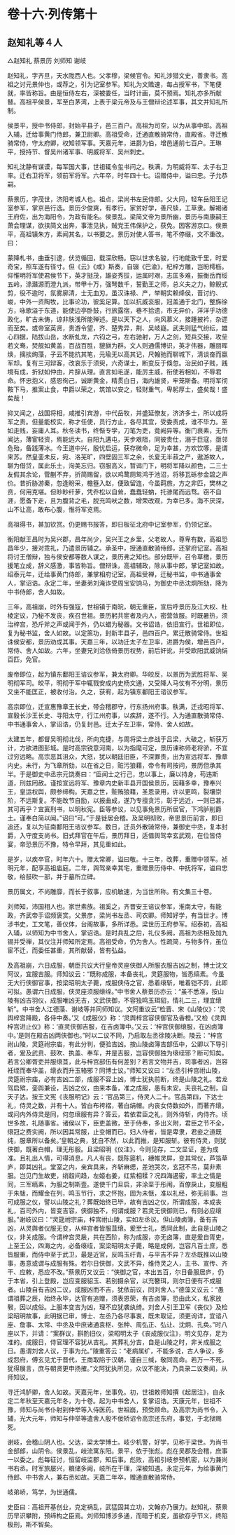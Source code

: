 # 卷十六·列传第十

## 赵知礼等４人

△赵知礼 蔡景历 刘师知 谢岐

赵知礼，字齐旦，天水陇西人也。父孝穆，梁候官令。知礼涉猎文史，善隶书。高祖之讨元景仲也，或荐之，引为记室参军。知礼为文赡速，每占授军书，下笔便就，率皆称旨。由是恒侍左右，深被委任，当时计画，莫不预焉。知礼亦多所献替。高祖平侯景，军至白茅湾，上表于梁元帝及与王僧辩论述军事，其文并知礼所制。

侯景平，授中书侍郎，封始平县子，邑三百户。高祖为司空，以为从事中郎。高祖入辅，迁给事黄门侍郎，兼卫尉卿。高祖受命，迁通直散骑常侍，直殿省。寻迁散骑常侍，守太府卿，权知领军事。天嘉元年，进爵为伯，增邑通前七百户。王琳平，授持节、督吴州诸军事、明威将军、吴州刺史。

知礼沈静有谋谟，每军国大事，世祖辄令玺书问之。秩满，为明威将军、太子右卫率。迁右卫将军，领前军将军。六年卒，时年四十七。诏赠侍中，谥曰忠。子允恭嗣。

蔡景历，字茂世，济阳考城人也。祖点，梁尚书左民侍郎。父大同，轻车岳阳王记室参军，掌京邑行选。景历少俊爽，有孝行。家贫好学，善尺牍，工草隶。解褐诸王府佐，出为海阳令，为政有能名。侯景乱，梁简文帝为景所幽，景历与南康嗣王萧会理谋，欲挟简文出奔，事泄见执，贼党王伟保护之，获免。因客游京口。侯景平，高祖镇朱方，素闻其名，以书要之。景历对使人答书，笔不停缀，文不重改。曰：

蒙降札书，曲垂引逮，伏览循回，载深欣畅。窃以世求名骏，行地能致千里，时爱奇宝，照车遂有径寸。但《云》《咸》斯奏，自辍《巴渝》，杞梓方雕，岂盼樗枥。仰惟明将军使君侯节下，英才挺茂，雄姿秀拔，运属时艰，志匡多难，振衡岳而绥五岭，涤灨源而澄九派，带甲十万，强弩数千，誓勤王之师，总义夫之力，鲸鲵式剪，役不逾时，氛雾廓清，士无血刃。虽汉诛禄、产，举朝实赖绛侯，晋讨约、峻，中外一资陶牧，比事论功，彼奚足算。加以抗威衮服，冠盖通于北门，整旆徐方，咏歌溢于东道，能使边亭卧鼓，行旅露宿，巷不拾遗，市无异价，洋洋乎功德政化，旷古未俦，谅非肤浅所能殚述。是以天下之人，向风慕义，接踵披衿，杂遝而至矣。或帝室英贤，贵游令望，齐、楚秀异，荆、吴岐嶷。武夫则猛气纷纭，雄心四据，陆拔山岳，水断虬龙，六钧之弓，左右驰射，万人之剑，短兵交接，攻垒若文鸯，焚舰如黄盖，百战百胜，貔貅为群。文人则通儒博识，英才伟器，雕丽晖焕，摛掞绚藻，子云不能抗其笔，元瑜无以高其记，尺翰驰而聊城下，清谈奋而嬴军却。复有三河辩客，改哀乐于须臾，六奇谋士，断变反于倏忽。治民如子贱，践境有成，折狱如仲由，片辞从理。直言如毛遂，能厉主威，衔使若相如，不辱君命。怀忠抱义，感恩徇己，诚断黄金，精贯白日，海内雄贤，牢笼斯备。明将军彻鞍下马，推案止食，申爵以荣之，筑馆以安之，轻财重气，卑躬厚士，盛矣哉！盛矣哉！

抑又闻之，战国将相，咸推引宾游，中代岳牧，并盛延僚友，济济多士，所以成将军之贵。但量能校实，称才任使，员行方止，各尽其宜，受委责成，谁不毕力。至如走贱，妄庸人耳。秋冬读书，终惭专学，刀笔为吏，竟阙异等。衡门衰素，无所闻达，薄宦轻资，焉能远大。自阳九遘屯，天步艰阻，同彼贵仕，溺于巨寇，亟邻危殆，备践薄冰。今王道中兴，殷忧启运，获存微命，足为幸甚，方欢饮啄，是谓来苏。然皇銮未反，宛、洛芜旷，四壁固三军之余，长夏无半菽之产，遨游故人，聊为借贷，属此乐土，洵美忘归。窃服高义，暂谒门下，明将军降以颜色，二三士友假其余论，菅蒯不弃，折简赐留，欲以鸡鹜厕鸳鸿于池沼，将移瓦砾参金碧之声价。昔折胁游秦，忽逢盼采，檐簦入赵，便致留连，今虽羁旅，方之非匹，樊林之贲，何用克堪。但眇眇纤萝，凭乔松以自耸，蠢蠢轻蚋，托骖尾而远骛。窃不自涯，愿备下走，且为腹背之毛，脱充鸣吠之数，增荣改观，为幸已多。海不厌深，山不让高，敢布心腹，惟将军览焉。

高祖得书，甚加钦赏。仍更赐书报答，即日板征北府中记室参军，仍领记室。

衡阳献王昌时为吴兴郡，昌年尚少，吴兴王之乡里，父老故人，尊卑有数，高祖恐昌年少，接对乖礼，乃遣景历辅之。承圣中，授通直散骑侍郎，还掌府记室。高祖将讨王僧辩，独与侯安都等数人谋之，景历弗之知也。部分既毕，召令草檄，景历援笔立成，辞义感激，事皆称旨。僧辩诛，高祖辅政，除从事中郎，掌记室如故。绍泰元年，迁给事黄门侍郎，兼掌相府记室。高祖受禅，迁秘书监，中书通事舍人，掌诏诰。永定二年，坐妻弟刘淹诈受周宝安饷马，为御史中丞沈炯所劾，降为中书侍郎，舍人如故。

三年，高祖崩，时外有强寇，世祖镇于南皖，朝无重臣，宣后呼景历及江大权、杜棱定议，乃秘不发丧，疾召世祖。景历躬共宦者及内人，密营敛服。时既暑热，须治梓宫，恐斤斧之声或闻于外，仍以蜡为秘器。文书诏诰，依旧宣行。世祖即位，复为秘书监，舍人如故。以定策功，封新丰县子，邑四百户。累迁散骑常侍。世祖诛侯安都，景历劝成其事。天嘉三年，以功迁太子左卫率，进爵为侯，增邑百户，常侍、舍人如故。六年，坐妻兄刘洽依倚景历权势，前后奸讹，并受欧阳武威饷绢百匹，免官。

废帝即位，起为镇东鄱阳王谘议参军，兼太府卿。华皎反，以景历为武胜将军、吴明彻军司。皎平，明彻于军中辄戮安成内史杨文通，又受降人马仗有不分明，景历又坐不能匡正，被收付治。久之，获宥，起为镇东鄱阳王谘议参军。

高宗即位，迁宣惠豫章王长史，带会稽郡守，行东扬州府事。秩满，迁戎昭将军、宣毅长沙王长史、寻阳太守，行江州府事，以疾辞，遂不行。入为通直散骑常侍、中书通事舍人，掌诏诰，仍复封邑。迁太子左卫率，常侍、舍人如故。

太建五年，都督吴明彻北伐，所向克捷，与周将梁士彦战于吕梁，大破之，斩获万计，方欲进图彭城。是时高宗锐意河南，以为指麾可定，景历谏称师老将骄，不宜过穷远略。高宗恶其沮众，大怒，犹以朝廷旧臣，不深罪责，出为宣远将军、豫章内史。未行，为飞章所劾，以在省之日，赃污狼藉，帝令有司按问，景历但承其半。于是御史中丞宗元饶奏曰：“臣闻士之行己，忠以事上，廉以持身，苟违斯道，刑兹罔赦。谨按宣远将军、豫章内史新丰县开国侯景历，因藉多幸，豫奉兴王，皇运权舆，颇参缔构。天嘉之世，赃贿狼藉，圣恩录用，许以更鸣，裂壤崇阶，不远斯复。不能改节自励，以报曲成，遂乃专擅贪污，彰于远近，一则已甚，其可再乎？宜寘刑书，以明秋宪。臣等参议，以见事免景历所居官，下鸿胪削爵土。谨奉白简以闻。”诏曰“可。”于是徙居会稽。及吴明彻败，帝思景历前言，即日追还，复以为征南鄱阳王谘议参军。数日，迁员外散骑常侍，兼御史中丞，复本封爵，入守度支尚书。旧式拜官在午后，景历拜日，适值舆驾幸玄武观，在位皆侍宴，帝恐景历不豫，特令早拜，其见重如此。

是岁，以疾卒官，时年六十。赠太常卿，谥曰敬。十三年，改葬，重赠中领军。祯明元年，配享高祖庙庭。二年，舆驾亲幸其宅，重赠景历侍中、中抚将军，谥曰忠敬，给鼓吹一部，并于墓所立碑。

景历属文，不尚雕靡，而长于叙事，应机敏速，为当世所称。有文集三十卷。

刘师知，沛国相人也。家世素族。祖奚之，齐晋安王谘议参军，淮南太守，有能政，齐武帝手诏频褒赏。父景彦，梁尚书左丞、司农卿。师知好学，有当世才。博涉书史，工文笔，善仪体，台阁故事，多所详悉。梁世历王府参军。绍泰初，高祖入辅，以师知为中书舍人，掌诏诰。是时兵乱之后，礼仪多阙，高祖为丞相及加九锡并受禅，其仪注并师知所定焉。高祖受命，仍为舍人。性疏简，与物多忤，虽位宦不迁，而委任甚重，其所献替，皆有弘益。

及高祖崩，六日成服，朝臣共议大行皇帝灵座侠御人所服衣服吉凶之制，博士沈文阿议，宜服吉服。师知议云：“既称成服，本备丧礼，灵筵服物，皆悉缟素。今虽无大行侠御官事，按梁昭明太子薨，成服侠侍之官，悉着缞斩，唯着铠不异，此即可拟。愚谓六日成服，侠灵座须服缞绖。”中书舍人蔡景历亦云：“虽不悉准，按山陵有凶吉羽仪，成服唯凶无吉，文武侠御，不容独鸣玉珥貂，情礼二三，理宜缞斩”。中书舍人江德藻、谢岐等并同师知议。文阿重议云“检晋、宋《山陵仪》：‘灵舆梓宫降殿，各侍中奏。’又《成服仪》称：‘灵舆梓宫容侠御官及香橙。’又检《灵舆梓宫进止仪》称：‘直灵侠御吉服，在吉卤簿中。’又云：‘梓宫侠御缞服，在凶卤簿中。’是则在殿吉凶两侠御也。”时以二议不同，乃启取左丞徐陵决断。陵云：“梓宫祔山陵，灵筵祔宗庙，有此分判，便验吉凶。按山陵卤簿吉部伍中，公卿以下导引者，爰及武贲、鼓吹、执盖、奉车，并是吉服，岂容侠御独为缞绖邪？断可知矣。若言公卿胥吏并服缞苴，此与梓宫部伍有何差别？若言文物并吉，司事者凶，岂容衽绖而奉华盖，缞衣而升玉辂邪？同博士议。”师知又议曰：“左丞引梓宫祔山陵，灵筵祔宗庙，必有吉凶二部，成服不容上凶，博士犹执前断，终是山陵之礼。若龙驾启殡，銮舆兼设，吉凶之仪，由来本备，准之成服，愚有未安。夫丧礼之制，自天子达。按王文宪《丧服明记》云：‘官品第三，侍灵人二十。官品第四，下达士礼，侍灵之数，并有十人。皆白布袴褶，著白绢帽。内丧女侍数如外，而著齐缞。或问内外侍灵是同，何忽缞服有异？答云，若依君臣之礼，则外侍斩，内侍齐。顷世多故，礼随事省。诸侯以下，臣吏盖微，至于侍奉，多出义附，君臣之节不全，缞冠之费实阙，所以因其常服，止变帽而已。妇人侍者，皆是卑隶，君妾之道既纯，服章所以备矣。’皇朝之典，犹自不然，以此而推，是知服斩。彼有侍灵，则犹侠御，既著白帽，理无彤服。且梁昭明《仪注》，今则见存，二文显证，差为成准。且礼出人情，可得消息。凡人有丧，既陈筵机，繐帷灵屏，变其常仪，芦箔草庐，即其凶礼。堂室之内，亲宾具来，齐斩麻缌，差池哭次，玄冠不吊，莫非素服。岂见门生故吏，绡縠间趋，左姬右姜，红紫相糅？况四海遏密，率土之情是同，三军缟素，为服之制斯壹。遂使千门旦启，非涂垩于彤闱，百僚戾止，变服粗于朱韨，而耀金在列，鸣玉节行，求之怀抱，固为未惬，准以礼经，弥无前事。岂可成服之仪，譬以山陵之礼？葬既始终已毕，故有吉凶之仪，所谓成服，本成丧礼，百司外内，皆变吉容，侠御独不，何谓成服？若灵无侠御则已，有则必应缞服。”谢岐议曰：“灵筵祔宗庙，梓宫祔山陵，实如左丞议。但山陵卤簿，备有吉凶，从灵舆者仪服无变，从梓宫者皆服苴缞。爰至士礼，悉同此制，此自是山陵之仪，非关成服。今谓梓宫灵扆，共在西阶，称为成服，亦无卤簿，直是爰自胥吏，上至王公，四海之内，必备缞绖，案梁昭明太子薨，略是成例，岂容凡百士庶，悉皆服重，而侍中至于武卫，最是近官，反鸣玉纡青，与平吉不异？左丞既推以山陵事，愚意或谓与成服有殊。若尔日侠御，文武不异，维侍灵之人，主书、宣传、齐干、应敕，悉应不改。”蔡景历又议云：“侠御之官，本出五百，尔日备服居庐，仍于本省，引上登殿，岂应变服貂玉、若别摄余官，以充簪珥，则尔日便有不成服者。山陵自有吉凶二议，成服凶而不吉，犹依前议，同刘舍人。”德藻又议云：“愚谓祖葬之辰，始终永毕，达官有追赠，须表恩荣，有吉卤簿，恐由此义，私家放斅，因以成俗。上服本变吉为凶，理不应犹袭纨绮。刘舍人引王卫军《丧仪》及检梁昭明故事，此明据已审，博士、左丞乃各尽事衷，既未取证，须更询详，宜谘八座、詹事、太常、中丞及中庶诸通袁枢、张种、周弘正、弘让、沈炯、孔奂。”时八座以下，并请：“案群议，斟酌旧仪，梁昭明太子《丧成服仪注》，明文见存，足为准的。成服日，侍官理不容犹从吉礼。其葬礼分吉，自是山陵之时，非关成服之日。愚谓刘舍人议，于事为允。”陵重答云：“老病属纩，不能多说，古人争议，多成怨府，傅玄见尤于晋代，王商取陷于汉朝，谨自三缄，敬同高命。若万一不死，犹得展言，庶与朝贤更申扬搉。”文阿犹执所见，众议不能决，乃具录二议奏闻，从师知议。

寻迁鸿胪卿，舍人如故。天嘉元年，坐事免。初，世祖敕师知撰《起居注》，自永定二年秋至天嘉元年冬，为十卷。起为中书舍人，复掌诏诰。天康元年，世祖不豫，师知与尚书仆射到仲举等入侍医药。世祖崩，预受顾命。及高宗为尚书令，入辅，光大元年，师知与仲举等遣舍人殷不佞矫诏令高宗还东府，事觉，于北狱赐死。

谢岐，会稽山阴人也。父达，梁太学博士。岐少机警，好学，见称于梁世。为尚书金部郎，山阴令。侯景乱，岐流寓东阳。景平，依于张彪。彪在吴郡及会稽，庶事一以委之。彪每征讨，恒留岐监郡，知后事。彪败，高祖引岐参预机密，以为兼尚书右丞。时军旅屡兴，粮储多阙，岐所在干理，深被知遇。永定元年，为给事黄门侍郎、中书舍人，兼右丞如故。天嘉二年卒，赠通直散骑常侍。

岐弟峤，笃学，为世通儒。

史臣曰：高祖开基创业，克定祸乱，武猛固其立功，文翰亦乃展力。赵知礼、蔡景历早识攀附，预缔构之臣焉。刘师知博涉多通，而暗于机变，虽欲存乎节义，终陷极刑，斯不智矣。
